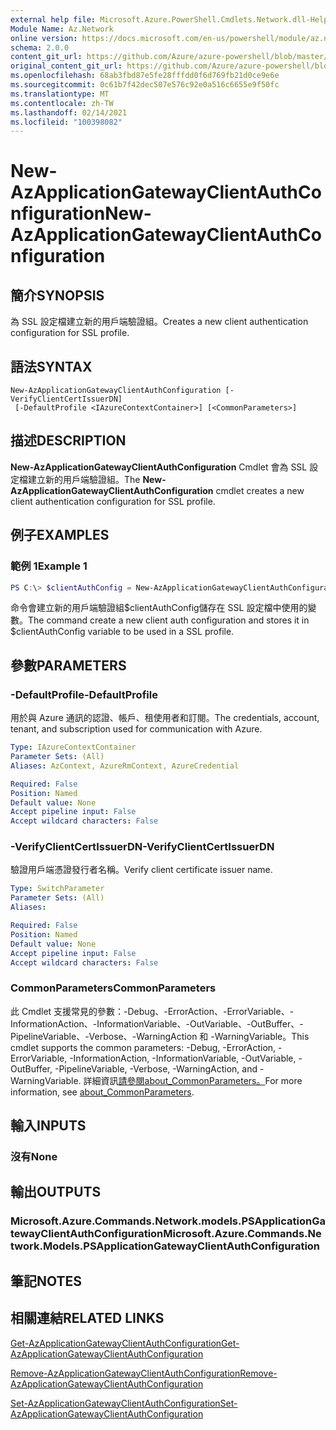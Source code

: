 ```yaml
---
external help file: Microsoft.Azure.PowerShell.Cmdlets.Network.dll-Help.xml
Module Name: Az.Network
online version: https://docs.microsoft.com/en-us/powershell/module/az.network/new-azapplicationgatewayclientauthconfiguration
schema: 2.0.0
content_git_url: https://github.com/Azure/azure-powershell/blob/master/src/Network/Network/help/New-AzApplicationGatewayClientAuthConfiguration.md
original_content_git_url: https://github.com/Azure/azure-powershell/blob/master/src/Network/Network/help/New-AzApplicationGatewayClientAuthConfiguration.md
ms.openlocfilehash: 68ab3fbd87e5fe28fffdd0f6d769fb21d0ce9e6e
ms.sourcegitcommit: 0c61b7f42dec507e576c92e0a516c6655e9f50fc
ms.translationtype: MT
ms.contentlocale: zh-TW
ms.lasthandoff: 02/14/2021
ms.locfileid: "100398082"
---
```

# <span data-ttu-id="b2d3c-101">New-AzApplicationGatewayClientAuthConfiguration</span><span class="sxs-lookup"><span data-stu-id="b2d3c-101">New-AzApplicationGatewayClientAuthConfiguration</span></span>

## <span data-ttu-id="b2d3c-102">簡介</span><span class="sxs-lookup"><span data-stu-id="b2d3c-102">SYNOPSIS</span></span>
<span data-ttu-id="b2d3c-103">為 SSL 設定檔建立新的用戶端驗證組。</span><span class="sxs-lookup"><span data-stu-id="b2d3c-103">Creates a new client authentication configuration for SSL profile.</span></span>

## <span data-ttu-id="b2d3c-104">語法</span><span class="sxs-lookup"><span data-stu-id="b2d3c-104">SYNTAX</span></span>

```
New-AzApplicationGatewayClientAuthConfiguration [-VerifyClientCertIssuerDN]
 [-DefaultProfile <IAzureContextContainer>] [<CommonParameters>]
```

## <span data-ttu-id="b2d3c-105">描述</span><span class="sxs-lookup"><span data-stu-id="b2d3c-105">DESCRIPTION</span></span>
<span data-ttu-id="b2d3c-106">**New-AzApplicationGatewayClientAuthConfiguration** Cmdlet 會為 SSL 設定檔建立新的用戶端驗證組。</span><span class="sxs-lookup"><span data-stu-id="b2d3c-106">The **New-AzApplicationGatewayClientAuthConfiguration** cmdlet creates a new client authentication configuration for SSL profile.</span></span>

## <span data-ttu-id="b2d3c-107">例子</span><span class="sxs-lookup"><span data-stu-id="b2d3c-107">EXAMPLES</span></span>

### <span data-ttu-id="b2d3c-108">範例 1</span><span class="sxs-lookup"><span data-stu-id="b2d3c-108">Example 1</span></span>
```powershell
PS C:\> $clientAuthConfig = New-AzApplicationGatewayClientAuthConfiguration -VerifyClientCertIssuerDN
```

<span data-ttu-id="b2d3c-109">命令會建立新的用戶端驗證組$clientAuthConfig儲存在 SSL 設定檔中使用的變數。</span><span class="sxs-lookup"><span data-stu-id="b2d3c-109">The command create a new client auth configuration and stores it in $clientAuthConfig variable to be used in a SSL profile.</span></span> 

## <span data-ttu-id="b2d3c-110">參數</span><span class="sxs-lookup"><span data-stu-id="b2d3c-110">PARAMETERS</span></span>

### <span data-ttu-id="b2d3c-111">-DefaultProfile</span><span class="sxs-lookup"><span data-stu-id="b2d3c-111">-DefaultProfile</span></span>
<span data-ttu-id="b2d3c-112">用於與 Azure 通訊的認證、帳戶、租使用者和訂閱。</span><span class="sxs-lookup"><span data-stu-id="b2d3c-112">The credentials, account, tenant, and subscription used for communication with Azure.</span></span>

```yaml
Type: IAzureContextContainer
Parameter Sets: (All)
Aliases: AzContext, AzureRmContext, AzureCredential

Required: False
Position: Named
Default value: None
Accept pipeline input: False
Accept wildcard characters: False
```

### <span data-ttu-id="b2d3c-113">-VerifyClientCertIssuerDN</span><span class="sxs-lookup"><span data-stu-id="b2d3c-113">-VerifyClientCertIssuerDN</span></span>
<span data-ttu-id="b2d3c-114">驗證用戶端憑證發行者名稱。</span><span class="sxs-lookup"><span data-stu-id="b2d3c-114">Verify client certificate issuer name.</span></span>

```yaml
Type: SwitchParameter
Parameter Sets: (All)
Aliases:

Required: False
Position: Named
Default value: None
Accept pipeline input: False
Accept wildcard characters: False
```

### <span data-ttu-id="b2d3c-115">CommonParameters</span><span class="sxs-lookup"><span data-stu-id="b2d3c-115">CommonParameters</span></span>
<span data-ttu-id="b2d3c-116">此 Cmdlet 支援常見的參數：-Debug、-ErrorAction、-ErrorVariable、-InformationAction、-InformationVariable、-OutVariable、-OutBuffer、-PipelineVariable、-Verbose、-WarningAction 和 -WarningVariable。</span><span class="sxs-lookup"><span data-stu-id="b2d3c-116">This cmdlet supports the common parameters: -Debug, -ErrorAction, -ErrorVariable, -InformationAction, -InformationVariable, -OutVariable, -OutBuffer, -PipelineVariable, -Verbose, -WarningAction, and -WarningVariable.</span></span> <span data-ttu-id="b2d3c-117">詳細資訊[請參閱about_CommonParameters。](http://go.microsoft.com/fwlink/?LinkID=113216)</span><span class="sxs-lookup"><span data-stu-id="b2d3c-117">For more information, see [about_CommonParameters](http://go.microsoft.com/fwlink/?LinkID=113216).</span></span>

## <span data-ttu-id="b2d3c-118">輸入</span><span class="sxs-lookup"><span data-stu-id="b2d3c-118">INPUTS</span></span>

### <span data-ttu-id="b2d3c-119">沒有</span><span class="sxs-lookup"><span data-stu-id="b2d3c-119">None</span></span>

## <span data-ttu-id="b2d3c-120">輸出</span><span class="sxs-lookup"><span data-stu-id="b2d3c-120">OUTPUTS</span></span>

### <span data-ttu-id="b2d3c-121">Microsoft.Azure.Commands.Network.models.PSApplicationGatewayClientAuthConfiguration</span><span class="sxs-lookup"><span data-stu-id="b2d3c-121">Microsoft.Azure.Commands.Network.Models.PSApplicationGatewayClientAuthConfiguration</span></span>

## <span data-ttu-id="b2d3c-122">筆記</span><span class="sxs-lookup"><span data-stu-id="b2d3c-122">NOTES</span></span>

## <span data-ttu-id="b2d3c-123">相關連結</span><span class="sxs-lookup"><span data-stu-id="b2d3c-123">RELATED LINKS</span></span>


[<span data-ttu-id="b2d3c-124">Get-AzApplicationGatewayClientAuthConfiguration</span><span class="sxs-lookup"><span data-stu-id="b2d3c-124">Get-AzApplicationGatewayClientAuthConfiguration</span></span>](./Get-AzApplicationGatewayClientAuthConfiguration.md)

[<span data-ttu-id="b2d3c-125">Remove-AzApplicationGatewayClientAuthConfiguration</span><span class="sxs-lookup"><span data-stu-id="b2d3c-125">Remove-AzApplicationGatewayClientAuthConfiguration</span></span>](./Remove-AzApplicationGatewayClientAuthConfiguration.md)

[<span data-ttu-id="b2d3c-126">Set-AzApplicationGatewayClientAuthConfiguration</span><span class="sxs-lookup"><span data-stu-id="b2d3c-126">Set-AzApplicationGatewayClientAuthConfiguration</span></span>](./Set-AzApplicationGatewayClientAuthConfiguration.md)
